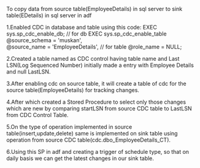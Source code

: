 To copy data from source table(EmployeeDetails) in sql server to sink table(EDetails) in sql server in adf

1.Enabled CDC in database and table using this code:
EXEC sys.sp_cdc_enable_db; // for db
EXEC sys.sp_cdc_enable_table  
@source_schema = 'muskan',   
@source_name   = 'EmployeeDetails',  // for table
@role_name     = NULL;

2.Created a table named as CDC control having table name and Last LSN(Log Sequenced Number) initially made a entry with Employee Details and null LastLSN.

3.After enabling cdc on source table, it will create a table of cdc for the source table(EmployeeDetails) for tracking changes.

4.After which  created a Stored Procedure to select only those changes which are new by comparing startLSN from source CDC table to LastLSN from CDC Control Table.

5.On the type of operation implemented in source table(insert,update,delete) same is implemented on sink table using operation from source CDC table(cdc.dbo_EmployeeDetails_CT).

6.Using this SP in adf and creating a trigger of schedule type, so that on daily basis we can get the latest changes in our sink table.

